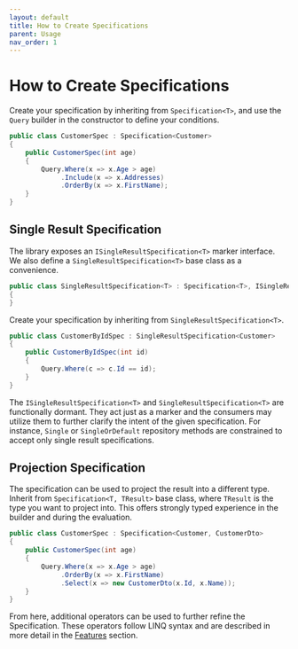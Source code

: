 ```yaml
---
layout: default
title: How to Create Specifications
parent: Usage
nav_order: 1
---
```


# How to Create Specifications

Create your specification by inheriting from `Specification<T>`, and use the `Query` builder in the constructor to define your conditions.

```csharp
public class CustomerSpec : Specification<Customer>
{
    public CustomerSpec(int age)
    {
        Query.Where(x => x.Age > age)
             .Include(x => x.Addresses)
             .OrderBy(x => x.FirstName);
    }
}
```

## Single Result Specification

The library exposes an `ISingleResultSpecification<T>` marker interface. We also define a `SingleResultSpecification<T>` base class as a convenience.

```csharp
public class SingleResultSpecification<T> : Specification<T>, ISingleResultSpecification<T>
{
}
```

Create your specification by inheriting from `SingleResultSpecification<T>`.

```csharp
public class CustomerByIdSpec : SingleResultSpecification<Customer>
{
    public CustomerByIdSpec(int id)
    {
        Query.Where(c => c.Id == id);
    }
}
```

The `ISingleResultSpecification<T>` and `SingleResultSpecification<T>` are functionally dormant. They act just as a marker and the consumers may utilize them to further clarify the intent of the given specification. For instance, `Single` or `SingleOrDefault` repository methods are constrained to accept only single result specifications.

## Projection Specification

The specification can be used to project the result into a different type. Inherit from `Specification<T, TResult>` base class, where `TResult` is the type you want to project into. This offers strongly typed experience in the builder and during the evaluation.

```csharp
public class CustomerSpec : Specification<Customer, CustomerDto>
{
    public CustomerSpec(int age)
    {
        Query.Where(x => x.Age > age)
             .OrderBy(x => x.FirstName)
             .Select(x => new CustomerDto(x.Id, x.Name));
    }
}
```

From here, additional operators can be used to further refine the Specification. These operators follow LINQ syntax and are described in more detail in the [Features](../features/index.md) section.

